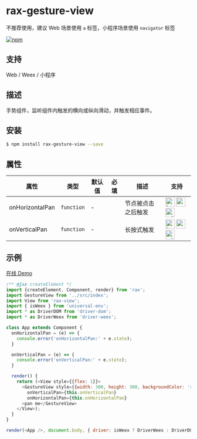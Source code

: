 # rax-gesture-view

不推荐使用，建议 Web 场景使用 `a` 标签，小程序场景使用 `navigator` 标签

[![npm](https://img.shields.io/npm/v/universal-toast.svg)](https://www.npmjs.com/package/universal-toast)

## 支持
Web / Weex / 小程序

## 描述
手势组件，监听组件内触发的横向或纵向滑动，并触发相应事件。

## 安装

```bash
$ npm install rax-gesture-view --save
```


## 属性

| **属性**    | **类型**   | **默认值** | **必填** | **描述**           | **支持** |
| ----------- | ---------- | ---------- | ------------ | ------------------ | ------------ |
| onHorizontalPan     | `function` | -          |             | 节点被点击之后触发 | <img alt="browser" src="https://gw.alicdn.com/tfs/TB1uYFobGSs3KVjSZPiXXcsiVXa-200-200.svg" width="25px" height="25px" /> <img alt="weex" src="https://gw.alicdn.com/tfs/TB1jM0ebMaH3KVjSZFjXXcFWpXa-200-200.svg" width="25px" height="25px" /> <img alt="miniApp" src="https://gw.alicdn.com/tfs/TB1bBpmbRCw3KVjSZFuXXcAOpXa-200-200.svg" width="25px" height="25px" />  |
| onVerticalPan | `function` | -          |              | 长按式触发         | <img alt="browser" src="https://gw.alicdn.com/tfs/TB1uYFobGSs3KVjSZPiXXcsiVXa-200-200.svg" width="25px" height="25px" /> <img alt="weex" src="https://gw.alicdn.com/tfs/TB1jM0ebMaH3KVjSZFjXXcFWpXa-200-200.svg" width="25px" height="25px" /> <img alt="miniApp" src="https://gw.alicdn.com/tfs/TB1bBpmbRCw3KVjSZFuXXcAOpXa-200-200.svg" width="25px" height="25px" />    |

## 示例
[在线 Demo](https://jsplayground.taobao.org/raxplayground/f751c540-22f8-4fc8-aeeb-a6d4c74f81cc)
```js
/** @jsx createElement */
import {createElement, Component, render} from 'rax';
import GestureView from '../src/index';
import View from 'rax-view';
import { isWeex } from 'universal-env';
import * as DriverDOM from 'driver-dom';
import * as DriverWeex from 'driver-weex';

class App extends Component {
  onHorizontalPan = (e) => {
    console.error('onHorizontalPan:' + e.state);
  }

  onVerticalPan = (e) => {
    console.error('onVerticalPan:' + e.state);
  }

  render() {
    return (<View style={{flex: 1}}>
      <GestureView style={{width: 300, height: 300, backgroundColor: 'red'}}
        onVerticalPan={this.onVerticalPan}
        onHorizontalPan={this.onHorizontalPan}
      >pan me</GestureView>
    </View>);
  }
}

render(<App />, document.body, { driver: isWeex ? DriverWeex : DriverDOM });
```
